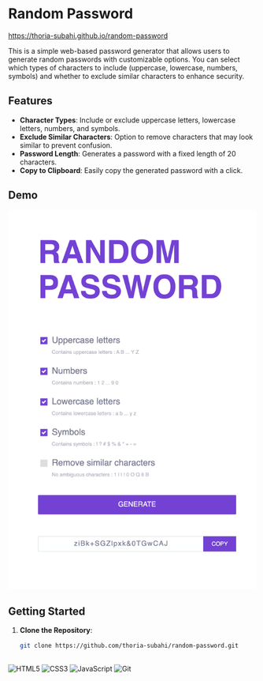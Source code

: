 # Random Password

https://thoria-subahi.github.io/random-password

This is a simple web-based password generator that allows users to generate random passwords with customizable options. You can select which types of characters to include (uppercase, lowercase, numbers, symbols) and whether to exclude similar characters to enhance security.

## Features

- **Character Types**: Include or exclude uppercase letters, lowercase letters, numbers, and symbols.
- **Exclude Similar Characters**: Option to remove characters that may look similar to prevent confusion.
- **Password Length**: Generates a password with a fixed length of 20 characters.
- **Copy to Clipboard**: Easily copy the generated password with a click.

## Demo

![Random Password](screenshot.png)

## Getting Started

1. **Clone the Repository**:
   ```bash
   git clone https://github.com/thoria-subahi/random-password.git
   ```

## 

<p align="left">
  <img src="https://img.shields.io/badge/-HTML5-E34F26?style=flat-square&logo=html5&logoColor=white" alt="HTML5" />
  <img src="https://img.shields.io/badge/-CSS3-1572B6?style=flat-square&logo=css3" alt="CSS3" />
  <img src="https://img.shields.io/badge/-JavaScript-F7DF1E?style=flat-square&logo=javascript&logoColor=black" alt="JavaScript" />
  <img src="https://img.shields.io/badge/-Git-F05032?style=flat-square&logo=git&logoColor=white" alt="Git" />
</p>